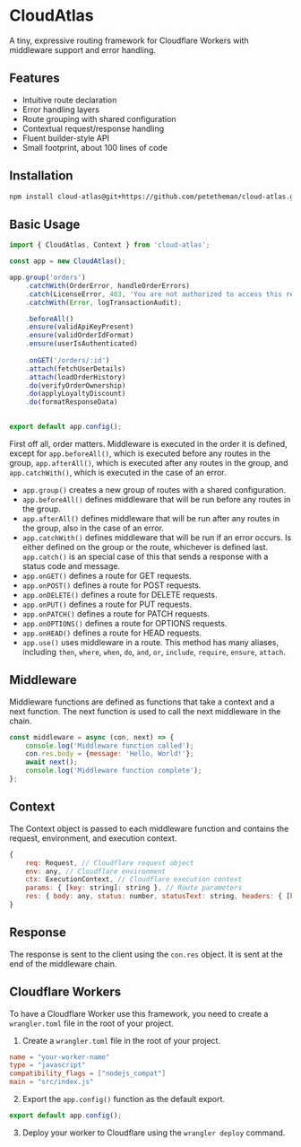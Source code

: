 # CloudAtlas

A tiny, expressive routing framework for Cloudflare Workers with middleware support and error handling.

## Features
- Intuitive route declaration
- Error handling layers
- Route grouping with shared configuration
- Contextual request/response handling
- Fluent builder-style API
- Small footprint, about 100 lines of code

## Installation
```bash
npm install cloud-atlas@git+https://github.com/petetheman/cloud-atlas.git#main
```

## Basic Usage
```javascript
import { CloudAtlas, Context } from 'cloud-atlas';

const app = new CloudAtlas();

app.group('orders')
    .catchWith(OrderError, handleOrderErrors)    
    .catch(LicenseError, 403, 'You are not authorized to access this resource.');
    .catchWith(Error, logTransactionAudit);

    .beforeAll()
    .ensure(validApiKeyPresent)
    .ensure(validOrderIdFormat)
    .ensure(userIsAuthenticated)
    
    .onGET('/orders/:id')    
    .attach(fetchUserDetails)
    .attach(loadOrderHistory)
    .do(verifyOrderOwnership)
    .do(applyLoyaltyDiscount)
    .do(formatResponseData)
    

export default app.config();
```
First off all, order matters. Middleware is executed in the order it is defined, except for `app.beforeAll()`, which is executed before any routes in the group, `app.afterAll()`, which is executed after any routes in the group, and `app.catchWith()`, which is executed in the case of an error.

- `app.group()` creates a new group of routes with a shared configuration.
- `app.beforeAll()` defines middleware that will be run before any routes in the group.
- `app.afterAll()` defines middleware that will be run after any routes in the group, also in the case of an error.
- `app.catchWith()` defines middleware that will be run if an error occurs. Is either defined on the group or the route, whichever is defined last. `app.catch()` is an special case of this that sends a response with a status code and message.
- `app.onGET()` defines a route for GET requests.
- `app.onPOST()` defines a route for POST requests.
- `app.onDELETE()` defines a route for DELETE requests.
- `app.onPUT()` defines a route for PUT requests.
- `app.onPATCH()` defines a route for PATCH requests.
- `app.onOPTIONS()` defines a route for OPTIONS requests.
- `app.onHEAD()` defines a route for HEAD requests.
- `app.use()` uses middleware in a route. This method has many aliases, including `then`, `where`, `when`, `do`, `and`, `or`, `include`, `require`, `ensure`, `attach`.


## Middleware
Middleware functions are defined as functions that take a context and a next function. The next function is used to call the next middleware in the chain.

```javascript
const middleware = async (con, next) => {
    console.log('Middleware function called');
    con.res.body = {message: 'Hello, World!'};
    await next();
    console.log('Middleware function complete');
};
```

## Context
The Context object is passed to each middleware function and contains the request, environment, and execution context.

```javascript
{
    req: Request, // Cloudflare request object
    env: any, // Cloudflare environment
    ctx: ExecutionContext, // Cloudflare execution context
    params: { [key: string]: string }, // Route parameters
    res: { body: any, status: number, statusText: string, headers: { [key: string]: string } } // Response object
}
```

## Response
The response is sent to the client using the `con.res` object. It is sent at the end of the middleware chain.


## Cloudflare Workers
To have a Cloudflare Worker use this framework, you need to create a `wrangler.toml` file in the root of your project.

1. Create a `wrangler.toml` file in the root of your project.
```toml
name = "your-worker-name"
type = "javascript"
compatibility_flags = ["nodejs_compat"]
main = "src/index.js"
```

2. Export the `app.config()` function as the default export.

```javascript
export default app.config();
```

3. Deploy your worker to Cloudflare using the `wrangler deploy` command.


